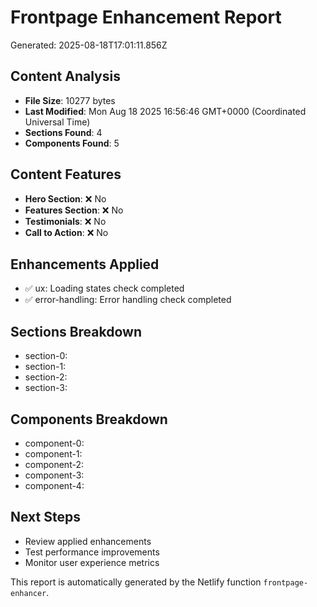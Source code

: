 # Frontpage Enhancement Report

Generated: 2025-08-18T17:01:11.856Z

## Content Analysis
- **File Size**: 10277 bytes
- **Last Modified**: Mon Aug 18 2025 16:56:46 GMT+0000 (Coordinated Universal Time)
- **Sections Found**: 4
- **Components Found**: 5

## Content Features
- **Hero Section**: ❌ No
- **Features Section**: ❌ No
- **Testimonials**: ❌ No
- **Call to Action**: ❌ No

## Enhancements Applied
- ✅ ux: Loading states check completed
- ✅ error-handling: Error handling check completed

## Sections Breakdown
- section-0: <section className="relative py-20 overflow-hidden">
- section-1: <section className="py-16 bg-slate-900/30">
- section-2: <section className="py-16">
- section-3: <section className="mx-auto max-w-7xl px-6 pb-14">

## Components Breakdown
- component-0: <Head>
- component-1: <Link 
              href="/components"
              className="bg-cyan-500 hover:bg-cyan-600 text-white px-8 py-4 rounded-lg font-semibold text-lg transition-colors"
            >
- component-2: <Link 
              href="/reports"
              className="bg-fuchsia-500 hover:bg-fuchsia-600 text-white px-8 py-4 rounded-lg font-semibold text-lg transition-colors"
            >
- component-3: <Link 
                key={report.title}
                href={report.href}
                className="group bg-slate-800/50 border border-white/10 rounded-lg p-6 hover:border-cyan-400/50 transition-all"
              >
- component-4: <Link 
                key={feature.title}
                href={feature.href}
                className="group text-center"
              >


## Next Steps
- Review applied enhancements
- Test performance improvements
- Monitor user experience metrics

This report is automatically generated by the Netlify function `frontpage-enhancer`.
